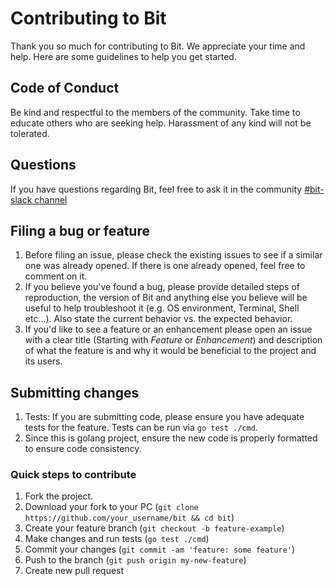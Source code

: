 # Contributing to Bit

Thank you so much for contributing to Bit. We appreciate your time and help.
Here are some guidelines to help you get started.

## Code of Conduct

Be kind and respectful to the members of the community. Take time to educate
others who are seeking help. Harassment of any kind will not be tolerated.

## Questions

If you have questions regarding Bit, feel free to ask it in the community
[#bit-slack channel](https://join.slack.com/t/reconbuddy/shared_invite/zt-ij4jqank-FRgwggXw7uuOmTTWhQ7cVQ)

## Filing a bug or feature

1. Before filing an issue, please check the existing issues to see if a
   similar one was already opened. If there is one already opened, feel free
   to comment on it.
1. If you believe you've found a bug, please provide detailed steps of
   reproduction, the version of Bit and anything else you believe will be
   useful to help troubleshoot it (e.g. OS environment, Terminal, Shell
   etc...). Also state the current behavior vs. the expected behavior.
1. If you'd like to see a feature or an enhancement please open an issue with
   a clear title (Starting with *Feature* or *Enhancement*) and description of what the feature is and why it would be
   beneficial to the project and its users.

## Submitting changes

1. Tests: If you are submitting code, please ensure you have adequate tests
   for the feature. Tests can be run via `go test ./cmd`.
1. Since this is golang project, ensure the new code is properly formatted to
   ensure code consistency.

### Quick steps to contribute

1. Fork the project.
1. Download your fork to your PC (`git clone https://github.com/your_username/bit && cd bit`)
1. Create your feature branch (`git checkout -b feature-example`)
1. Make changes and run tests (`go test ./cmd`)
1. Commit your changes (`git commit -am 'feature: some feature'`)
1. Push to the branch (`git push origin my-new-feature`)
1. Create new pull request

<!-- Links -->
[bit-slack]: https://join.slack.com/t/reconbuddy/shared_invite/zt-ij4jqank-FRgwggXw7uuOmTTWhQ7cVQ
